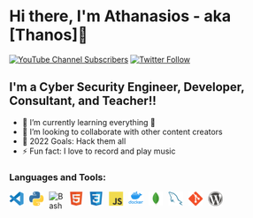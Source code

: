 # Hi there, I'm Athanasios - aka [Thanos]👋 

[![YouTube Channel Subscribers](https://img.shields.io/badge/athaser-github-blue)][youtube]
[![Twitter Follow](https://img.shields.io/badge/twitter-athaser-blue)][twitter]

## I'm a Cyber Security Engineer, Developer, Consultant, and Teacher!!

- 🌱 I’m currently learning everything 🤣
- 👯 I’m looking to collaborate with other content creators
- 🥅 2022 Goals: Hack them all
- ⚡ Fun fact: I love to record and play music


### Languages and Tools:

[<img align="left" alt="Visual Studio Code" width="26px" src="https://github.com/athaser/athaser/blob/main/img/vscode-original.svg" style="padding-right:10px;" />][webradio]
[<img align="left" alt="PYTHON" width="26px" src="https://github.com/athaser/athaser/blob/main/img/python.png" style="padding-right:10px;" />][webradio]
[<img align="left" alt="Bash" width="26px" src="https://upload.wikimedia.org/wikipedia/commons/thumb/4/4b/Bash_Logo_Colored.svg/1200px-Bash_Logo_Colored.svg.png" style="padding-right:10px;" />][dockerhub]
[<img align="left" alt="HTML5" width="26px" src="https://github.com/athaser/athaser/blob/main/img/html5-original.svg" style="padding-right:10px;" />][webradio]
[<img align="left" alt="CSS3" width="26px" src="https://github.com/athaser/athaser/blob/main/img/css3-original.svg" style="padding-right:10px;" />][webradio]
[<img align="left" alt="JavaScript" width="26px" src="https://github.com/athaser/athaser/blob/main/img/javascript-original.svg" style="padding-right:10px;" />][webradio]
[<img align="left" alt="Docker" width="26px" src="https://raw.githubusercontent.com/athaser/athaser/main/img/vertical-logo-monochromatic.webp" style="padding-right:10px;" />][dockerhub]
[<img align="left" alt="MongoDB" width="26px" src="https://github.com/athaser/athaser/blob/main/img/mongodb-original.svg" style="padding-right:10px;" />][webradio]
[<img align="left" alt="MySQL" width="26px" src="https://github.com/athaser/athaser/blob/main/img/mysql-original.svg" style="padding-right:10px;" />][webradio]
[<img align="left" alt="Git" width="26px" src="https://github.com/athaser/athaser/blob/main/img/git-original.svg" style="padding-right:10px;" />][webradio]
[<img align="left" alt="Wordpress" width="26px" src="https://github.com/athaser/athaser/blob/main/img/wordpress.png" style="padding-right:10px;" />][webradio]



<br />
<br />

[website]: https://www.karmanirvami.com/
[webradio]: https://radio.karmanirvami.com/
[twitter]: https://twitter.com/thanos_ser
[youtube]: https://www.youtube.com/c/karmanirvami
[linkedin]: https://www.linkedin.com/in/athaser/
[dockerhub]:https://hub.docker.com/u/athaser
